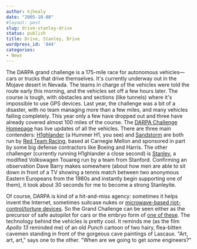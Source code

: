 ```yaml
---
author: kjhealy
date: "2005-10-08"
#layout: post
slug: drive-stanley-drive
status: publish
title: Drive, Stanley, Drive
wordpress_id: '844'
categories:
- News
---
```


The DARPA grand challenge is a 175-mile race for autonomous vehicles—cars or trucks that drive themselves. It's currently underway out in the Mojave desert in Nevada. The teams in charge of the vehicles were told the route early this morning, and the vehicles set off a few hours later. The course is tough, with obstacles and sections (like tunnels) where it's impossible to use GPS devices. Last year, the challenge was a bit of a disaster, with no team managing more than a few miles, and many vehicles failing completely. This year only a few have dropped out and three have already covered almost 100 miles of the course. The [DARPA Challenge Homepage](http://www.grandchallenge.org/) has live updates of all the vehicles. There are three main contenders: [H1ghlander](http://redteamracing.org/index.cfm?method=page.display&page=technology.h1ghlander) (a Hummer H1, you see) and [Sandstorm](http://redteamracing.org/index.cfm?method=page.display&page=technology.sandstorm) are both run by [Red Team Racing](http://redteamracing.org), based at Carnegie Mellon and sponsored in part by some big defense contractors like Boeing and Harris. The other challenger (currently running H1ghlander a close second) is [Stanley](http://cs.stanford.edu/group/roadrunner/presskit.html), a modified Volkswagen Touareg run by a team from Stanford. Confirming an observation Dave Barry makes somewhere (about how men are able to sit down in front of a TV showing a tennis match between two anonymous Eastern Europeans from the 1980s and instantly begin supporting one of them), it took about 30 seconds for me to become a strong Stanleyite.

Of course, DARPA is kind of a hit-and-miss agency: sometimes it helps invent the Internet, sometimes suitcase nukes or [microwave-based riot-control/torture devices](http://www.newscientist.com/article.ns?id=mg18725095.600). So the Grand Challenge can be seen either as the precursor of safe autopilot for cars or the embryo form of [one of these](http://www.sputnik.com.mx/images/upload/terminator.jpg). The technology behind the vehicles is pretty cool. It reminds me (as the film *Apollo 13* reminded me) of an old *Punch* cartoon of two hairy, flea-bitten cavemen standing in front of the gorgeous cave paintings of Lascaux. "Art, art, art," says one to the other. "When are we going to get some engineers?"
